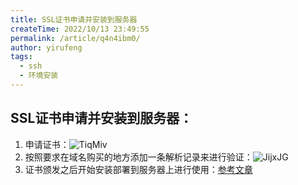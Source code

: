 ```yaml
---
title: SSL证书申请并安装到服务器
createTime: 2022/10/13 23:49:55
permalink: /article/q4n4ibm0/
author: yirufeng
tags:
  - ssh
  - 环境安装
---
```


## SSL证书申请并安装到服务器：
1. 申请证书：![TiqMiv](https://cdn.jsdelivr.net/gh/sivanWu0222/ImageHosting@master/uPic/TiqMiv.png)
2. 按照要求在域名购买的地方添加一条解析记录来进行验证：![JijxJG](https://cdn.jsdelivr.net/gh/sivanWu0222/ImageHosting@master/uPic/JijxJG.png)
3. 证书颁发之后开始安装部署到服务器上进行使用：[参考文章](https://cloud.tencent.com/document/product/400/4143)

<!-- more -->